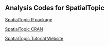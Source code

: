 ## Analysis Codes for SpatialTopic

[SpatialTopic R package](https://github.com/xiyupeng/SpaTopic)

[SpatialTopic CRAN](https://cran.r-project.org/web/packages/SpaTopic/index.html)

[SpatialTopic Tutorial Website](https://xiyupeng.github.io/SpaTopic/)
